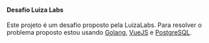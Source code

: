 #### Desafio Luiza Labs
Este projeto é um desafio proposto pela LuizaLabs. Para resolver o problema proposto estou usando [Golang](https://golang.org/), [VueJS](https://vuejs.org/) e [PostgreSQL](https://www.postgresql.org/).



